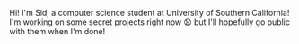 Hi! I'm Sid, a computer science student at University of Southern California!
I'm working on some secret projects right now 😧 but I'll hopefully go public 
with them when I'm done!
